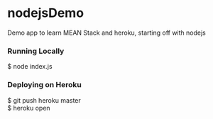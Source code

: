 # nodejsDemo
Demo app to learn MEAN Stack and heroku, starting off with nodejs
### Running Locally
$ node index.js
### Deploying on Heroku
$ git push heroku master<br/>
$ heroku open
